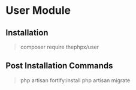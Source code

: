 # User Module

## Installation

> composer require thephpx/user

## Post Installation Commands

> php artisan fortify:install
> php artisan migrate